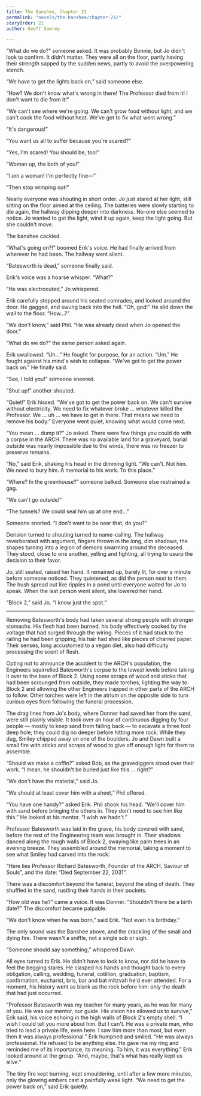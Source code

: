 ```yaml
---
title: The Banshee, Chapter 21
permalink: "novels/the-banshee/chapter-21/"
storyOrder: 21
author: Geoff Sowrey

---
```


“What do we do?” someone asked. It was probably Bonnie, but Jo didn't look to confirm. It didn't matter. They were all on the floor, partly having their strength sapped by the sudden news, partly to avoid the overpowering stench. 

“We have to get the lights back on,” said someone else.

“How? We don't know what's wrong in there! The Professor died from it! I don't want to die from it!” 

“We can't see where we're going. We can't grow food without light, and we can't cook the food without heat. We've got to fix what went wrong.” 

“It's dangerous!” 

“You want us all to suffer because you're scared?” 

“Yes, I'm scared! You should be, too!” 

“Woman up, the both of you!” 

“I *am* a woman! I'm perfectly fine—“

“Then stop wimping out!” 

Nearly everyone was shouting in short order. Jo just stared at her light, still sitting on the floor aimed at the ceiling. The batteries were slowly starting to die again, the hallway dipping deeper into darkness. No-one else seemed to notice. Jo wanted to get the light, wind it up again, keep the light going. But she couldn't move. 

The banshee cackled. 

“What's going on?!” boomed Erik's voice. He had finally arrived from wherever he had been. The hallway went silent. 

“Batesworth is dead,” someone finally said. 

Erik's voice was a hoarse whisper. “What?” 

“He was electrocuted,” Jo whispered. 

Erik carefully stepped around his seated comrades, and looked around the door. He gagged, and swung back into the hall. “Oh, god!” He slid down the wall to the floor. “How…?” 

“We don't know,” said Phil. “He was already dead when Jo opened the door.” 

“What do we do?” the same person asked again. 

Erik swallowed. “Uh…” He fought for purpose, for an action. “Um.” He fought against his mind's wish to collapse. “We've got to get the power back on.” He finally said. 

“See, I told you!” someone sneered. 

“Shut up!” another shouted. 

“Quiet!” Erik hissed. “We've got to get the power back on. We can't survive without electricity. We need to fix whatever broke … whatever killed the Professor. We … uh … we have to get in there. That means we need to remove his body.” Everyone went quiet, knowing what would come next.

“You mean … dump it?” Jo asked. There were few things you could do with a corpse in the ARCH. There was no available land for a graveyard, burial outside was nearly impossible due to the winds, there was no freezer to preserve remains. 

“No,” said Erik, shaking his head in the dimming light. “We can't. Not him. We *need* to bury him. A memorial to his work. To this place.” 

“Where? In the greenhouse?” someone balked. Someone else restrained a gag. 

“We can't go outside!” 

“The tunnels? We could seal him up at one end…” 

Someone snorted. “I don't want to be near that, do you?” 

Derision turned to shouting turned to name-calling. The hallway reverberated with argument, fingers thrown in the long, dim shadows, the shapes turning into a legion of demons swarming around the deceased. They stood, close to one another, yelling and fighting, all trying to usurp the decision to their favor. 

Jo, still seated, raised her hand. It remained up, barely lit, for over a minute before someone noticed. They quietened, as did the person next to them. The hush spread out like ripples in a pond until everyone waited for Jo to speak. When the last person went silent, she lowered her hand.

“Block 2,” said Jo. “I know just the spot.” 

- - - - - -

Removing Batesworth's body had taken several strong people with stronger stomachs. His flesh had been burned, his body effectively cooked by the voltage that had surged through the wiring. Pieces of it had stuck to the railing he had been gripping, his hair had shed like pieces of charred paper. Their senses, long accustomed to a vegan diet, also had difficulty processing the scent of flesh. 

Opting not to announce the accident to the ARCH's population, the Engineers squirrelled Batesworth's corpse to the lowest levels before taking it over to the base of Block 2. Using some scraps of wood and sticks that had been scrounged from outside, they made torches, lighting the way to Block 2 and allowing the other Engineers trapped in other parts of the ARCH to follow. Other torches were left in the atrium on the opposite side to turn curious eyes from following the funeral procession.

The drag lines from Jo's body, where Donner had saved her from the sand, were still plainly visible. It took over an hour of continuous digging by four people — mostly to keep sand from falling back — to excavate a three foot deep hole; they could dig no deeper before hitting more rock. While they dug, Smiley chipped away on one of the boulders. Jo and Dawn built a small fire with sticks and scraps of wood to give off enough light for them to assemble. 

“Should we make a coffin?” asked Bob, as the gravediggers stood over their work. “I mean, he shouldn't be buried just like this … right?” 

“We don't have the material,” said Jo. 

“We should at least cover him with a sheet,” Phil offered. 

“You have one handy?” asked Erik. Phil shook his head. “We'll cover him with sand before bringing the others in. They don't need to see him like this.” He looked at his mentor. “I wish we hadn't.” 

Professor Batesworth was laid in the grave, his body covered with sand, before the rest of the Engineering team was brought in. Their shadows danced along the rough walls of Block 2, swaying like palm trees in an evening breeze. They assembled around the memorial, taking a moment to see what Smiley had carved into the rock: 

“Here lies Professor Richard Batesworth, Founder of the ARCH, Saviour of Souls”, and the date: “Died September 22, 2031”.

There was a discomfort beyond the funeral, beyond the sting of death. They shuffled in the sand, rustling their hands in their pockets. 

“How old was he?” came a voice. It was Donner. “Shouldn't there be a birth date?” The discomfort became palpable. 

“We don't know when he was born,” said Erik. “Not even his birthday.” 

The only sound was the Banshee above, and the crackling of the small and dying fire. There wasn't a sniffle, not a single sob or sigh. 

“Someone should say something,” whispered Dawn. 

All eyes turned to Erik. He didn't have to look to know, nor did he have to feel the begging stares. He clasped his hands and thought back to every obligation, calling, wedding, funeral, cotillion, graduation, baptism, confirmation, eucharist, bris, bar and bat mitzvah he'd ever attended. For a moment, his history went as blank as the rock before him: only the death that had just occurred. 

“Professor Batesworth was my teacher for many years, as he was for many of you. He was our mentor, our guide. His vision has allowed us to survive,” Erik said, his voice echoing in the high walls of Block 2's empty shell. “I wish I could tell you more about him. But I can't. He was a private man, who tried to lead a private life, even here. I saw him more than most, but even then it was always professional.” Erik humphed and smiled. “He was always professional. He refused to be anything else. He gave me my ring and reminded me of its importance, its meaning. To him, it was everything.” Erik looked around at the group. “And, maybe, that's what has really kept us alive.” 

The tiny fire kept burning, kept smouldering, until after a few more minutes, only the glowing embers cast a painfully weak light. “We need to get the power back on,” said Erik quietly. 